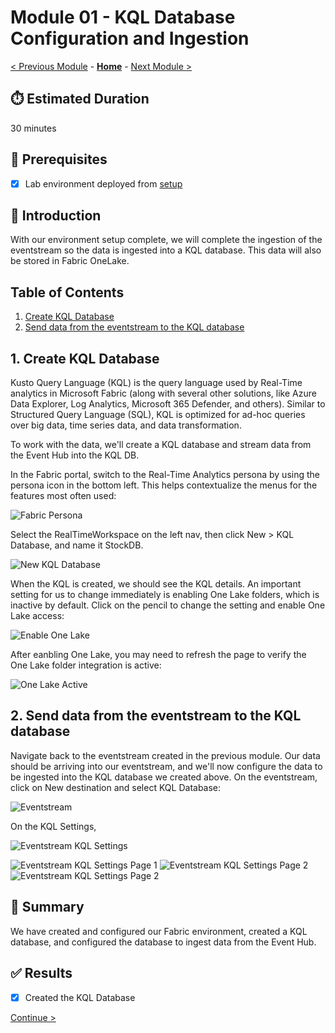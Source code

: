 # Module 01 - KQL Database Configuration and Ingestion

[< Previous Module](../modules/module00.md) - **[Home](../README.md)** - [Next Module >](./module02.md)

## :stopwatch: Estimated Duration

30 minutes

## :thinking: Prerequisites

- [x] Lab environment deployed from [setup](../modules/module00.md)

## :loudspeaker: Introduction

With our environment setup complete, we will complete the ingestion of the eventstream so the data is ingested into a KQL database. This data will also be stored in Fabric OneLake. 

## Table of Contents

1. [Create KQL Database](#1-create-kql-database)
2. [Send data from the eventstream to the KQL database](#2-send-data-from-the-eventstream-to-the-kql-database)

## 1. Create KQL Database

Kusto Query Language (KQL) is the query language used by Real-Time analytics in Microsoft Fabric (along with several other solutions, like Azure Data Explorer, Log Analytics, Microsoft 365 Defender, and others). Similar to Structured Query Language (SQL), KQL is optimized for ad-hoc queries over big data, time series data, and data transformation. 

To work with the data, we'll create a KQL database and stream data from the Event Hub into the KQL DB. 

In the Fabric portal, switch to the Real-Time Analytics persona by using the persona icon in the bottom left. This helps contextualize the menus for the features most often used:

![Fabric Persona](../images/module01/persona.png)

Select the RealTimeWorkspace on the left nav, then click New > KQL Database, and name it StockDB.

![New KQL Database](../images/module01/createkqldb.png)

When the KQL is created, we should see the KQL details. An important setting for us to change immediately is enabling One Lake folders, which is inactive by default. Click on the pencil to change the setting and enable One Lake access:

![Enable One Lake](../images/module01/kqlenableonelake.png)

After eanbling One Lake, you may need to refresh the page to verify the One Lake folder integration is active:

![One Lake Active](../images/module01/kqlonelakeactive.png)

## 2. Send data from the eventstream to the KQL database

Navigate back to the eventstream created in the previous module. Our data should be arriving into our eventstream, and we'll now configure the data to be ingested into the KQL database we created above. On the eventstream, click on New destination and select KQL Database:

![Eventstream](../images/module01/eventstream-kql.png)

On the KQL Settings, 

![Eventstream KQL Settings](../images/module01/eventstream-kqlsettings.png)

![Eventstream KQL Settings Page 1](../images/module01/eventstream-kqlconfig1.png)
![Eventstream KQL Settings Page 2](../images/module01/eventstream-kqlconfig2.png)
![Eventstream KQL Settings Page 2](../images/module01/eventstream-kqlconfig3.png)



## :tada: Summary

We have created and configured our Fabric environment, created a KQL database, and configured the database to ingest data from the Event Hub. 

## :white_check_mark: Results

- [x] Created the KQL Database


[Continue >](./module02.md)
